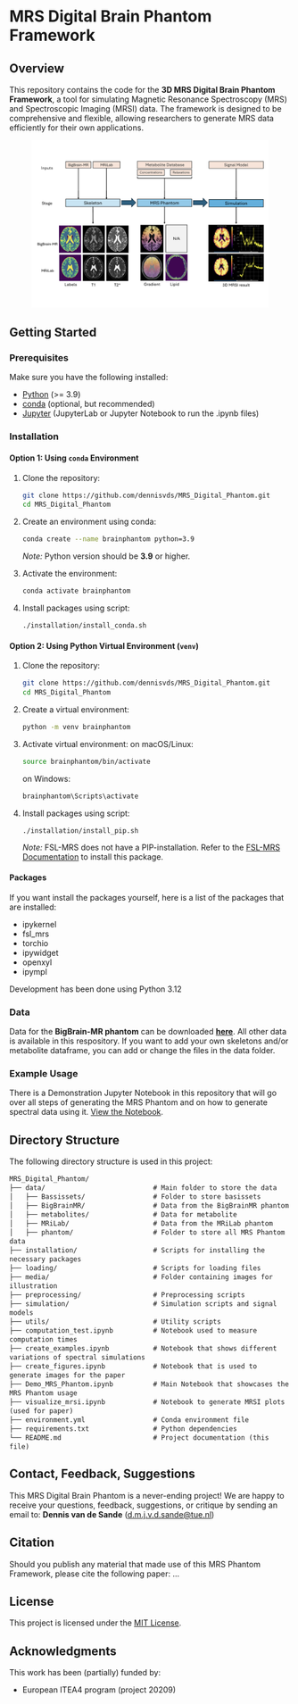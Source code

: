 # MRS Digital Brain Phantom Framework

## Overview
This repository contains the code for the **3D MRS Digital Brain Phantom Framework**, a tool for simulating Magnetic Resonance Spectroscopy (MRS) and Spectroscopic Imaging (MRSI) data. The framework is designed to be comprehensive and flexible, allowing researchers to generate MRS data efficiently for their own applications.

<figure style="text-align: center;">
    <img src="media/framework.png" alt="Sample Figure" width="800" />
</figure>

## Getting Started

### Prerequisites
Make sure you have the following installed:

- [Python](https://www.python.org/) (>= 3.9)
- [conda](https://docs.conda.io/en/latest/) (optional, but recommended)
- [Jupyter](https://jupyter.org/install) (JupyterLab or Jupyter Notebook to run the .ipynb files)

### Installation

#### Option 1: Using `conda` Environment
1. Clone the repository:
   ```bash
   git clone https://github.com/dennisvds/MRS_Digital_Phantom.git
   cd MRS_Digital_Phantom
   ```
2. Create an environment using conda:
   ```bash
   conda create --name brainphantom python=3.9
   ```
   *Note:* Python version should be **3.9** or higher.

3. Activate the environment:
   ```bash
   conda activate brainphantom
   ```
4. Install packages using script:
   ```bash
   ./installation/install_conda.sh
   ```

#### Option 2: Using Python Virtual Environment (`venv`)
1. Clone the repository:
   ```bash
   git clone https://github.com/dennisvds/MRS_Digital_Phantom.git
   cd MRS_Digital_Phantom
   ```
2. Create a virtual environment:
   ```bash
   python -m venv brainphantom
   ```
3. Activate virtual environment:
   on macOS/Linux:
   ```bash
   source brainphantom/bin/activate
   ```
   on Windows:
   ```bash
   brainphantom\Scripts\activate
   ```
4. Install packages using script:
   ```bash
   ./installation/install_pip.sh
   ```
   *Note:* FSL-MRS does not have a PIP-installation. Refer to the [FSL-MRS Documentation](https://open.win.ox.ac.uk/pages/fsl/fsl_mrs/install.html) to install this package.

#### Packages
If you want install the packages yourself, here is a list of the packages that are installed:
- ipykernel
- fsl_mrs
- torchio
- ipywidget
- openxyl
- ipympl

Development has been done using Python 3.12

### Data
Data for the **BigBrain-MR phantom** can be downloaded [**here**](https://zenodo.org/records/7432527). All other data is available in this respository. If you want to add your own skeletons and/or metabolite dataframe, you can add or change the files in the data folder. 

### Example Usage
There is a Demonstration Jupyter Notebook in this repository that will go over all steps of generating the MRS Phantom and on how to generate spectral data using it. [View the Notebook](https://github.com/dennisvds/MRS_Digital_Phantom/blob/main/Demo_MRS_Phantom.ipynb).


## Directory Structure
The following directory structure is used in this project:
```
MRS_Digital_Phantom/
├── data/                           # Main folder to store the data
│   ├── Bassissets/                 # Folder to store basissets
│   ├── BigBrainMR/                 # Data from the BigBrainMR phantom
│   ├── metabolites/                # Data for metabolite
│   ├── MRiLab/                     # Data from the MRiLab phantom
│   ├── phantom/                    # Folder to store all MRS Phantom data
├── installation/                   # Scripts for installing the necessary packages
├── loading/                        # Scripts for loading files
├── media/                          # Folder containing images for illustration
├── preprocessing/                  # Preprocessing scripts
├── simulation/                     # Simulation scripts and signal models 
├── utils/                          # Utility scripts
├── computation_test.ipynb          # Notebook used to measure computation times
├── create_examples.ipynb           # Notebook that shows different variations of spectral simulations
├── create_figures.ipynb            # Notebook that is used to generate images for the paper
├── Demo_MRS_Phantom.ipynb          # Main Notebook that showcases the MRS Phantom usage
├── visualize_mrsi.ipynb            # Notebook to generate MRSI plots (used for paper)
├── environment.yml                 # Conda environment file
├── requirements.txt                # Python dependencies
└── README.md                       # Project documentation (this file)
```


## Contact, Feedback, Suggestions
This MRS Digital Brain Phantom is a never-ending project! We are happy to receive your questions, feedback, suggestions, or critique by sending an email to:
**Dennis van de Sande** (d.m.j.v.d.sande@tue.nl)

## Citation
Should you publish any material that made use of this MRS Phantom Framework, please cite the following paper:
...

## License
This project is licensed under the [MIT License](https://github.com/dennisvds/MRS_Digital_Phantom/blob/main/LICENSE.md).

## Acknowledgments
This work has been (partially) funded by:
- European ITEA4 program (project 20209)
